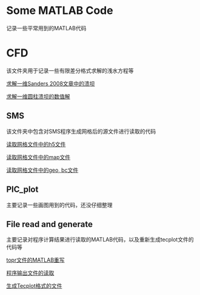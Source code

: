 # Some MATLAB Code
记录一些平常用到的MATLAB代码

# CFD

该文件夹用于记录一些有限差分格式求解的浅水方程等

[求解一维Sanders 2008文章中的溃坝](/CFD/Dam_break_2008.m)

[求解一维圆柱溃坝的数值解](/CFD/FDM_cycle_dam_break.m)



## SMS

该文件夹中包含对SMS程序生成网格后的源文件进行读取的代码

[读取网格文件中的h5文件](/SMS/SMS_h5.m)

[读取网格文件中的map文件](/SMS/SMS_map.m)

[读取网格文件中的geo, bc文件](/File_read_and_generate/topr.m)



## PIC_plot

主要记录一些画图用到的代码，还没仔细整理



## File read and generate

主要记录对程序计算结果进行读取的MATLAB代码，以及重新生成tecplot文件的代码等

[topr文件的MATLAB重写](/File_read_and_generate/topr.m)

[程序输出文件的读取](/File_read_and_generate/result_process.m)

[生成Tecplot格式的文件](/File_read_and_generate/result_generate.m)